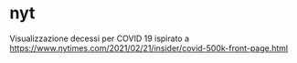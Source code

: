 # nyt
Visualizzazione decessi per COVID 19 ispirato a https://www.nytimes.com/2021/02/21/insider/covid-500k-front-page.html
